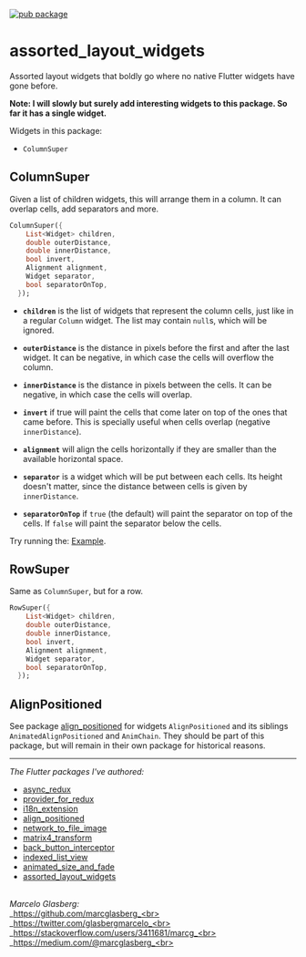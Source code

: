 [![pub package](https://img.shields.io/pub/v/assorted_layout_widgets.svg)](https://pub.dartlang.org/packages/assorted_layout_widgets)

# assorted_layout_widgets

Assorted layout widgets that boldly go where no native Flutter widgets have gone before.

**Note: I will slowly but surely add interesting widgets to this package.
So far it has a single widget.**

Widgets in this package:

* `ColumnSuper`


## ColumnSuper

Given a list of children widgets, this will arrange them in a column.
It can overlap cells, add separators and more.

```dart
ColumnSuper({  
    List<Widget> children,    
    double outerDistance,
    double innerDistance,
    bool invert,
    Alignment alignment,
    Widget separator,
    bool separatorOnTop,
  });
```

* **`children`** is the list of widgets that represent the column cells, just like in a regular `Column` widget.
The list may contain `null`s, which will be ignored.
 
* **`outerDistance`** is the distance in pixels before the first and after the last widget.
It can be negative, in which case the cells will overflow the column.
 
* **`innerDistance`** is the distance in pixels between the cells. 
It can be negative, in which case the cells will overlap.

* **`invert`** if true will paint the cells that come later on top of the ones that came before.
This is specially useful when cells overlap (negative `innerDistance`).

* **`alignment`** will align the cells horizontally if they are smaller than the available horizontal space.

* **`separator`** is a widget which will be put between each cells. Its height doesn't matter,
 since the distance between cells is given by `innerDistance`.   

* **`separatorOnTop`** if `true` (the default) will paint the separator on top of the cells.
If `false` will paint the separator below the cells.

Try running the: <a href="https://github.com/marcglasberg/assorted_layout_widgets/blob/master/example/lib/main.dart">Example</a>.

## RowSuper

Same as `ColumnSuper`, but for a row.

```dart
RowSuper({  
    List<Widget> children,    
    double outerDistance,
    double innerDistance,
    bool invert,
    Alignment alignment,
    Widget separator,
    bool separatorOnTop,
  });
```


## AlignPositioned

See package <a href="https://pub.dev/packages/align_positioned">align_positioned</a>
for widgets `AlignPositioned` and its siblings `AnimatedAlignPositioned` and `AnimChain`.
They should be part of this package, but will remain in their own package for historical reasons.

***

*The Flutter packages I've authored:* 
* <a href="https://pub.dev/packages/async_redux">async_redux</a>
* <a href="https://pub.dev/packages/provider_for_redux">provider_for_redux</a>
* <a href="https://pub.dev/packages/i18n_extension">i18n_extension</a>
* <a href="https://pub.dev/packages/align_positioned">align_positioned</a>
* <a href="https://pub.dev/packages/network_to_file_image">network_to_file_image</a>
* <a href="https://pub.dev/packages/matrix4_transform">matrix4_transform</a> 
* <a href="https://pub.dev/packages/back_button_interceptor">back_button_interceptor</a>
* <a href="https://pub.dev/packages/indexed_list_view">indexed_list_view</a> 
* <a href="https://pub.dev/packages/animated_size_and_fade">animated_size_and_fade</a>
* <a href="https://pub.dev/packages/assorted_layout_widgets">assorted_layout_widgets</a>

<br>_Marcelo Glasberg:_<br>
_https://github.com/marcglasberg_<br>
_https://twitter.com/glasbergmarcelo_<br>
_https://stackoverflow.com/users/3411681/marcg_<br>
_https://medium.com/@marcglasberg_<br>

